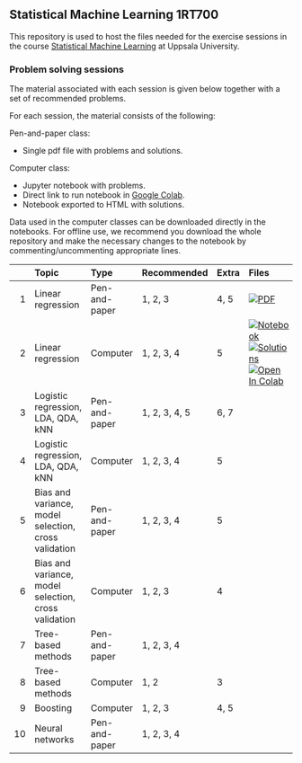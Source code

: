 ## Statistical Machine Learning 1RT700

This repository is used to host the files needed for the exercise sessions in the course [Statistical Machine Learning](http://www.it.uu.se/edu/course/homepage/sml) at Uppsala University.

### Problem solving sessions
The material associated with each session is given below together with a set of recommended problems.

For each session, the material consists of the following:

Pen-and-paper class:
* Single pdf file with problems and solutions.

Computer class:
* Jupyter notebook with problems.
* Direct link to run notebook in [Google Colab](https://colab.research.google.com/).
* Notebook exported to HTML with solutions.

Data used in the computer classes can be downloaded directly in the notebooks.
For offline use, we recommend you download the whole repository and make the necessary changes to the notebook by commenting/uncommenting appropriate lines.

|    | Topic                                                | Type          | Recommended   | Extra | Files |
|---:|:-----------------------------------------------------|:--------------|:--------------|:------|:------| 
| 1  | Linear regression                                    | Pen-and-paper | 1, 2, 3       | 4, 5  | <a href="https://uu-sml.github.io/course-sml-public/exercises/SML-ex_session1.pdf"  ><img src="https://img.shields.io/badge/Session_1-PDF-ee3f24?logo=Adobe%20Acrobat%20Reader&style=flat" alt="PDF"      title="Download pdf" /></a>|
| 2  | Linear regression                                    | Computer      | 1, 2, 3, 4    | 5     | <a href="https://uu-sml.github.io/course-sml-public/exercises/SML-ex_session2.ipynb"><img src="https://img.shields.io/badge/Session_2-Notebook-f37626?logo=jupyter&style=flat"  alt="Notebook" title="Download notebook" /></a> <a href="https://uu-sml.github.io/course-sml-public/exercises/solutions/SML-ex-sol_session2.html"><img src="https://img.shields.io/badge/Session_2-Solutions-f37626?logo=Jupyter&style=flat" alt="Solutions" title="View solutions"/></a> [![Open In Colab](https://colab.research.google.com/assets/colab-badge.svg)](https://colab.research.google.com/github/uu-sml/course-sml-public/blob/master/exercises/SML-ex_session2.ipynb) |
| 3  | Logistic regression, LDA, QDA, kNN                   | Pen-and-paper | 1, 2, 3, 4, 5 | 6, 7  | <!--<a href="https://uu-sml.github.io/course-sml-public/exercises/SML-ex_session3.pdf"  ><img src="https://upload.wikimedia.org/wikipedia/commons/8/87/PDF_file_icon.svg" alt="PDF"      title="Download pdf"      width="20" /></a> -->|
| 4  | Logistic regression, LDA, QDA, kNN                   | Computer      | 1, 2, 3, 4    | 5     | <!--<a href="https://uu-sml.github.io/course-sml-public/exercises/SML-ex_session4.ipynb"><img src="https://upload.wikimedia.org/wikipedia/commons/3/38/Jupyter_logo.svg"  alt="Notebook" title="Download notebook" width="20" /></a> [![Open In Colab](https://colab.research.google.com/assets/colab-badge.svg)](https://colab.research.google.com/github/uu-sml/course-sml-public/blob/master/exercises/SML-ex_session4.ipynb) <a href="https://uu-sml.github.io/course-sml-public/exercises/solutions/SML-ex-sol_session4.html">Solutions</a> -->|
| 5  | Bias and variance, model selection, cross validation | Pen-and-paper | 1, 2, 3, 4    | 5     | <!--<a href="https://uu-sml.github.io/course-sml-public/exercises/SML-ex_session5.pdf"  ><img src="https://upload.wikimedia.org/wikipedia/commons/8/87/PDF_file_icon.svg" alt="PDF"      title="Download pdf"      width="20" /></a> -->|
| 6  | Bias and variance, model selection, cross validation | Computer      | 1, 2, 3       | 4     | <!--<a href="https://uu-sml.github.io/course-sml-public/exercises/SML-ex_session6.ipynb"><img src="https://upload.wikimedia.org/wikipedia/commons/3/38/Jupyter_logo.svg"  alt="Notebook" title="Download notebook" width="20" /></a> [![Open In Colab](https://colab.research.google.com/assets/colab-badge.svg)](https://colab.research.google.com/github/uu-sml/course-sml-public/blob/master/exercises/SML-ex_session6.ipynb) <a href="https://uu-sml.github.io/course-sml-public/exercises/solutions/SML-ex-sol_session6.html">Solutions</a> -->|
| 7  | Tree-based methods                                   | Pen-and-paper | 1, 2, 3, 4    |       | <!--<a href="https://uu-sml.github.io/course-sml-public/exercises/SML-ex_session7.pdf"  ><img src="https://upload.wikimedia.org/wikipedia/commons/8/87/PDF_file_icon.svg" alt="PDF"      title="Download pdf"      width="20" /></a> -->|
| 8  | Tree-based methods                                   | Computer      | 1, 2          | 3     | <!--<a href="https://uu-sml.github.io/course-sml-public/exercises/SML-ex_session8.ipynb"><img src="https://upload.wikimedia.org/wikipedia/commons/3/38/Jupyter_logo.svg"  alt="Notebook" title="Download notebook" width="20" /></a> [![Open In Colab](https://colab.research.google.com/assets/colab-badge.svg)](https://colab.research.google.com/github/uu-sml/course-sml-public/blob/master/exercises/SML-ex_session8.ipynb) <a href="https://uu-sml.github.io/course-sml-public/exercises/solutions/SML-ex-sol_session8.html">Solutions</a> -->|
| 9  | Boosting                                             | Computer      | 1, 2, 3       | 4, 5  | <!--<a href="https://uu-sml.github.io/course-sml-public/exercises/SML-ex_session9.ipynb"><img src="https://upload.wikimedia.org/wikipedia/commons/3/38/Jupyter_logo.svg"  alt="Notebook" title="Download notebook" width="20" /></a> [![Open In Colab](https://colab.research.google.com/assets/colab-badge.svg)](https://colab.research.google.com/github/uu-sml/course-sml-public/blob/master/exercises/SML-ex_session9.ipynb) <a href="https://uu-sml.github.io/course-sml-public/exercises/solutions/SML-ex-sol_session9.html">Solutions</a> -->|
| 10 | Neural networks                                      | Pen-and-paper | 1, 2, 3, 4    |       | <!--<a href="https://uu-sml.github.io/course-sml-public/exercises/SML-ex_session10.pdf" ><img src="https://upload.wikimedia.org/wikipedia/commons/8/87/PDF_file_icon.svg" alt="PDF"      title="Download pdf"      width="20" /></a> -->|
